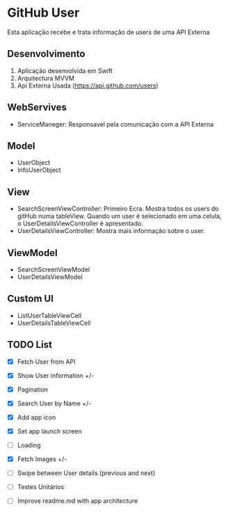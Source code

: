 
# GitHub User

Esta aplicação recebe e trata informação de users de uma API Externa

## Desenvolvimento

1. Aplicação desenvolvida em Swift 
2. Arquitectura MVVM
3. Api Externa Usada (https://api.github.com/users)

## WebServives

 - ServiceManeger: Responsavel pela comunicação com a API Externa 

## Model

 - UserObject 
 - InfoUserObject

## View

- SearchScreenViewController:  Primeiro Ecra. Mostra todos os users do gitHub numa tableView. Quando um user é selecionado em uma celula, o UserDetailsViewController é apresentado. 
- UserDetailsViewController: Mostra mais informação sobre o user. 

## ViewModel

- SearchScreenViewModel
- UserDetailsViewModel

## Custom UI

- ListUserTableViewCell
- UserDetailsTableViewCell


## TODO List

- [x] Fetch User from API
- [x] Show User information +/-
- [x] Pagination
- [x] Search User by Name +/-
- [x] Add app icon
- [x] Set app launch screen
- [ ] Loading
- [x] Fetch Images +/-
- [ ] Swipe between User details (previous and next)
- [ ] Testes Unitários
- [ ] Improve readme.md with app architecture


